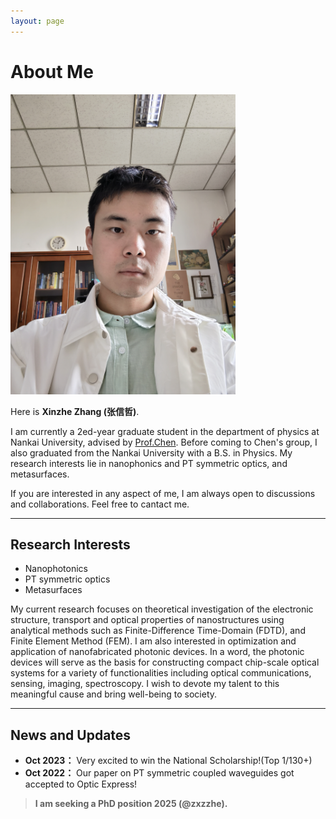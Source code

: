 ```yaml
---
layout: page
---
```


# About Me

<img src="images/xzzhang1.jpg" class="floatpic" width="360" height="480">

Here is **Xinzhe Zhang (张信哲)**.

I am currently a 2ed-year graduate student in the department of physics at Nankai University, advised by [Prof.Chen](https://physics.nankai.edu.cn/cj/main.htm#:~:text=2008%E5%B9%B41). Before coming to Chen's group, I also graduated from the Nankai University with a B.S. in Physics.
My research interests lie in nanophonics and PT symmetric optics, and metasurfaces.

If you are interested in any aspect of me, I am always open to discussions and collaborations. Feel free to cantact me.

---

## Research Interests

- Nanophotonics
- PT symmetric optics
- Metasurfaces

My current research focuses on theoretical investigation of the electronic structure, transport and optical properties of nanostructures using analytical methods such as Finite-Difference Time-Domain (FDTD), and Finite Element Method (FEM). I am also interested in optimization and application of nanofabricated photonic devices. In a word, the photonic devices will serve as the basis for constructing compact chip-scale optical systems for a variety of functionalities including optical communications, sensing, imaging, spectroscopy. I wish to devote my talent to this meaningful cause and bring well-being to society.

---

## News and Updates

- **Oct 2023：** Very excited to win the National Scholarship!(Top 1/130+)
- **Oct 2022：** Our paper on PT symmetric coupled waveguides got accepted to Optic Express!

 > **I am seeking a PhD position 2025 (@zxzzhe).**
